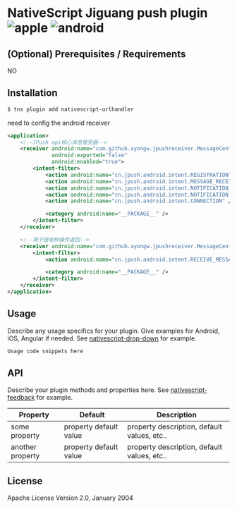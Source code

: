 # NativeScript Jiguang push plugin ![apple](https://cdn3.iconfinder.com/data/icons/picons-social/57/16-apple-32.png) ![android](https://cdn4.iconfinder.com/data/icons/logos-3/228/android-32.png)
    

## (Optional) Prerequisites / Requirements

NO

## Installation

```bash
$ tns plugin add nativescript-urlhandler
```

need to config the android receiver

```xml
<application>
    <!--JPush api核心消息接受器-->
    <receiver android:name="com.github.ayongw.jpushreceiver.MessageCenterJPushApiReceiver"
              android:exported="false"
              android:enabled="true">
        <intent-filter>
            <action android:name="cn.jpush.android.intent.REGISTRATION" /> <!--Required  用户注册SDK的intent-->
            <action android:name="cn.jpush.android.intent.MESSAGE_RECEIVED" /> <!--Required  用户接收SDK消息的intent-->
            <action android:name="cn.jpush.android.intent.NOTIFICATION_RECEIVED" /> <!--Required  用户接收SDK通知栏信息的intent-->
            <action android:name="cn.jpush.android.intent.NOTIFICATION_OPENED" /> <!--Required  用户打开自定义通知栏的intent-->
            <action android:name="cn.jpush.android.intent.CONNECTION" /><!-- 接收网络变化 连接/断开 since 1.6.3 -->

            <category android:name="__PACKAGE__" />
        </intent-filter>
    </receiver>

    <!--用于接收种操作返回-->
    <receiver android:name="com.github.ayongw.jpushreceiver.MessageCenterJPushOperateMessageReceiver">
        <intent-filter>
            <action android:name="cn.jpush.android.intent.RECEIVE_MESSAGE" />

            <category android:name="__PACKAGE__" />
        </intent-filter>
    </receiver>
</application>
```

## Usage 

Describe any usage specifics for your plugin. Give examples for Android, iOS, Angular if needed. See [nativescript-drop-down](https://www.npmjs.com/package/nativescript-drop-down) for example.

```javascript
Usage code snippets here
```

## API

Describe your plugin methods and properties here. See [nativescript-feedback](https://github.com/EddyVerbruggen/nativescript-feedback) for example.
    
| Property | Default | Description |
| --- | --- | --- |
| some property | property default value | property description, default values, etc.. |
| another property | property default value | property description, default values, etc.. |
    
## License

Apache License Version 2.0, January 2004
